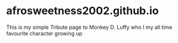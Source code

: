 # afrosweetness2002.github.io

This is my simple Tribute page to Monkey D. Luffy who I my all time favourite character growing up
